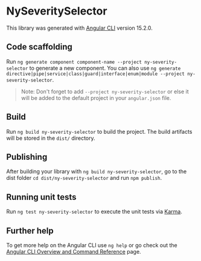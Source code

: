 # NySeveritySelector

This library was generated with [Angular CLI](https://github.com/angular/angular-cli) version 15.2.0.

## Code scaffolding

Run `ng generate component component-name --project ny-severity-selector` to generate a new component. You can also use `ng generate directive|pipe|service|class|guard|interface|enum|module --project ny-severity-selector`.
> Note: Don't forget to add `--project ny-severity-selector` or else it will be added to the default project in your `angular.json` file. 

## Build

Run `ng build ny-severity-selector` to build the project. The build artifacts will be stored in the `dist/` directory.

## Publishing

After building your library with `ng build ny-severity-selector`, go to the dist folder `cd dist/ny-severity-selector` and run `npm publish`.

## Running unit tests

Run `ng test ny-severity-selector` to execute the unit tests via [Karma](https://karma-runner.github.io).

## Further help

To get more help on the Angular CLI use `ng help` or go check out the [Angular CLI Overview and Command Reference](https://angular.io/cli) page.
